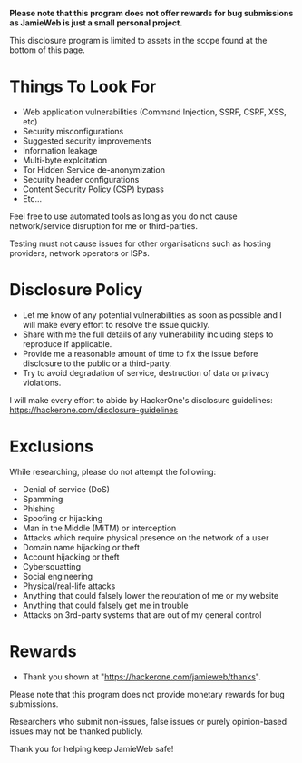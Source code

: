 **Please note that this program does not offer rewards for bug submissions as JamieWeb is just a small personal project.**

This disclosure program is limited to assets in the scope found at the bottom of this page.

# Things To Look For
* Web application vulnerabilities (Command Injection, SSRF, CSRF, XSS, etc)
* Security misconfigurations
* Suggested security improvements
* Information leakage
* Multi-byte exploitation
* Tor Hidden Service de-anonymization
* Security header configurations
* Content Security Policy (CSP) bypass
* Etc...

Feel free to use automated tools as long as you do not cause network/service disruption for me or third-parties.

Testing must not cause issues for other organisations such as hosting providers, network operators or ISPs.

# Disclosure Policy
* Let me know of any potential vulnerabilities as soon as possible and I will make every effort to resolve the issue quickly.
* Share with me the full details of any vulnerability including steps to reproduce if applicable.
* Provide me a reasonable amount of time to fix the issue before disclosure to the public or a third-party.
* Try to avoid degradation of service, destruction of data or privacy violations.

I will make every effort to abide by HackerOne's disclosure guidelines: https://hackerone.com/disclosure-guidelines

# Exclusions
While researching, please do not attempt the following:
* Denial of service (DoS)
* Spamming
* Phishing
* Spoofing or hijacking
* Man in the Middle (MiTM) or interception
* Attacks which require physical presence on the network of a user
* Domain name hijacking or theft
* Account hijacking or theft
* Cybersquatting
* Social engineering
* Physical/real-life attacks
* Anything that could falsely lower the reputation of me or my website
* Anything that could falsely get me in trouble
* Attacks on 3rd-party systems that are out of my general control

# Rewards

* Thank you shown at "https://hackerone.com/jamieweb/thanks".

Please note that this program does not provide monetary rewards for bug submissions.

Researchers who submit non-issues, false issues or purely opinion-based issues may not be thanked publicly.

Thank you for helping keep JamieWeb safe!

